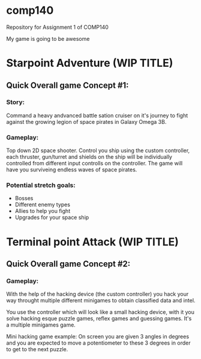 # comp140
Repository for Assignment 1 of COMP140

My game is going to be awesome

# Starpoint Adventure (WIP TITLE)

## Quick Overall game Concept #1:
### Story:
Command a heavy andvanced battle sation cruiser on it's journey to fight against the growing legion of space pirates in Galaxy Omega 3B.

### Gameplay:
Top down 2D space shooter. Control you ship using the custom controller, each thruster, gun/turret and shields on the ship will be individually controlled from different input controlls on the controller.
The game will have you surviveing endless waves of space pirates.

### Potential stretch goals:
- Bosses
- Different enemy types
- Allies to help you fight
- Upgrades for your space ship

# Terminal point Attack (WIP TITLE)

## Quick Overall game Concept #2:

### Gameplay:
With the help of the hacking device (the custom controller) you hack your way throught multiple different minigames to obtain classified data and intel.

You use the controller which will look like a small hacking device, with it you solve hacking esque puzzle games, reflex games and guessing games.
It's a multiple minigames game.

Mini hacking game example: On screen you are given 3 angles in degrees and you are expected to move a potentiometer to these 3 degrees in order to get to the next puzzle.
